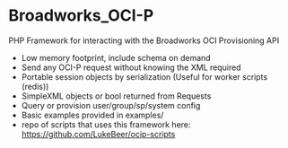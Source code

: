 Broadworks_OCI-P
================

PHP Framework for interacting with the Broadworks OCI Provisioning API


- Low memory footprint, include schema on demand
- Send any OCI-P request without knowing the XML required
- Portable session objects by serialization (Useful for worker scripts (redis))
- SimpleXML objects or bool returned from Requests
- Query or provision user/group/sp/system config 
- Basic examples provided in examples/
- repo of scripts that uses this framework here: https://github.com/LukeBeer/ocip-scripts
